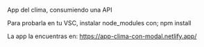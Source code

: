 App del clima, consumiendo una API

Para probarla en tu VSC, instalar node_modules con; npm install

La app la encuentras en: https://app-clima-con-modal.netlify.app/

